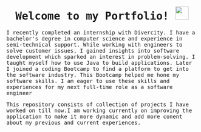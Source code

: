 

<h1 align="center">  
  <samp>
  Welcome to my Portfolio!
  
  <img src="https://raw.githubusercontent.com/MartinHeinz/MartinHeinz/master/wave.gif" width="35px">
  </samp>
  </h1>

<p align="left">
  <samp>
 I recently completed an internship with Divercity. I have a bachelor's degree in computer science and experience in semi-technical support. While working with engineers to solve customer issues, I gained insights into software development which sparked an interest in problem-solving. I taught myself how to use Java to build applications. Later I joined a coding Bootcamp to find a platform to get into the software industry. This Bootcamp helped me hone my software skills. I am eager to use these skills and experiences for my next full-time role as a software engineer
  </samp>
  </p>
  <p align="left">
  <samp>
This repository consists of collection of projects I have worked on till now.I am working currently on improving the application to make it more dynamic and add more conent about my previous and current experiences.
  </samp>
  </p>
 
